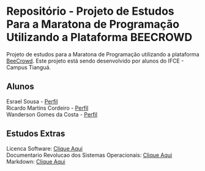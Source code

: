 # Repositório - Projeto de Estudos Para a Maratona de Programação Utilizando a Plataforma BEECROWD
Projeto de estudos para a Maratona de Programação utilizando a plataforma <a href="https://www.beecrowd.com.br">BeeCrowd</a>.
Este projeto está sendo desenvolvido por alunos do IFCE - Campus Tianguá.

## Alunos
Esrael Sousa - <a href="https://github.com/EsraelSousa">Perfil</a><br>
Ricardo Martins Cordeiro - <a href="https://github.com/RicardoMCordeiro">Perfil</a><br>
Wanderson Gomes da Costa - <a href="https://github.com/WandersonGomes">Perfil</a><br>

## Estudos Extras
Licenca Software: <a href="https://pt.wikipedia.org/wiki/Licen%C3%A7a_de_software">Clique Aqui</a><br>
Documentario Revolucao dos Sistemas Operacionais: <a href="https://www.youtube.com/watch?v=WqRSS4O76oU">Clique Aqui</a><br>
Markdown: <a href="https://pt.wikipedia.org/wiki/Markdown">Clique Aqui</a><br>
